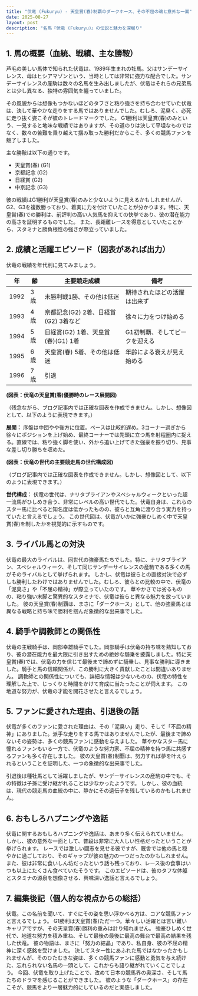 ```yaml
---
title: "伏竜 (Fukuryu) - 天皇賞(春)制覇のダークホース、その不屈の魂と意外な一面"
date: 2025-08-27
layout: post
description: "名馬『伏竜 (Fukuryu)』の伝説と魅力を深堀り"
---
```


## 1. 馬の概要（血統、戦績、主な勝鞍）

芦毛の美しい馬体で知られた伏竜は、1989年生まれの牡馬。父はサンデーサイレンス、母はヒシアマゾンという、当時としては非常に強力な配合でした。サンデーサイレンスの産駒は数々の名馬を生み出しましたが、伏竜はそれらの兄弟馬とは少し異なる、独特の雰囲気を纏っていました。  

その風貌からは想像もつかないほどのタフさと粘り強さを持ち合わせていた伏竜は、決して華やかな走りをする馬ではありませんでした。むしろ、泥臭く、必死に走り抜く姿こそが彼のトレードマークでした。  G1勝利は天皇賞(春)のみという、一見すると地味な戦績ではありますが、その道のりは決して平坦なものではなく、数々の苦難を乗り越えて掴み取った勝利だからこそ、多くの競馬ファンを魅了しました。

主な勝鞍は以下の通りです。

* 天皇賞(春) (G1)
* 京都記念 (G2)
* 日経賞 (G2)
* 中京記念 (G3)


彼の戦績はG1勝利が天皇賞(春)のみと少ないように見えるかもしれませんが、G2、G3を複数勝っており、着実に力を付けていたことが分かります。特に、天皇賞(春)での勝利は、前評判の高い人気馬を抑えての快挙であり、彼の潜在能力の高さを証明するものでした。  また、長距離レースを得意としていたことから、スタミナと勝負根性の強さが際立っていました。


## 2. 成績と活躍エピソード（図表があれば出力）

伏竜の戦績を年代別に見てみましょう。

| 年 | 齢 | 主要競走成績 | 備考 |
|---|---|---|---|
| 1992 | 3歳 |  未勝利戦1勝、その他は低迷 |  期待されたほどの活躍は出来ず |
| 1993 | 4歳 | 京都記念(G2) 2着、日経賞(G2) 3着など |  徐々に力をつけ始める |
| 1994 | 5歳 | 日経賞(G2) 1着、天皇賞(春)(G1) 1着 |  G1初制覇、そしてピークを迎える |
| 1995 | 6歳 |  天皇賞(春) 5着、その他は低迷 |  年齢による衰えが見え始める |
| 1996 | 7歳 |  引退 |   |


**(図表：伏竜の天皇賞(春)優勝時のレース展開図)**

（残念ながら、ブログ記事内では正確な図表を作成できません。しかし、想像図として、以下のように表現できます。）

**展開：** 序盤は中団やや後方に位置。ペースは比較的遅め。3コーナー過ぎから徐々にポジションを上げ始め、最終コーナーでは先頭に立つ馬を射程圏内に捉える。直線では、粘り強く脚を使い、外から追い上げてきた強豪を振り切り、見事な差し切り勝ちを収めた。


**(図表：伏竜の世代の主要競走馬の世代構成図)**

（ブログ記事内では正確な図表を作成できません。しかし、想像図として、以下のように表現できます。）

**世代構成：**  伏竜の世代は、ナリタブライアンやスペシャルウィークといった超一流馬がひしめき合う、非常にレベルの高い世代でした。伏竜自身は、これらのスター馬に比べると知名度は低かったものの、彼らと互角に渡り合う実力を持っていたと言えるでしょう。  この世代図は、伏竜がいかに強豪ひしめく中で天皇賞(春)を制したかを視覚的に示すものです。


## 3. ライバル馬との対決

伏竜の最大のライバルは、同世代の強豪馬たちでした。特に、ナリタブライアン、スペシャルウィーク、そして同じサンデーサイレンスの産駒である多くの馬がそのライバルとして挙げられます。  しかし、伏竜は彼らとの直接対決で必ずしも勝利したわけではありませんでした。むしろ、彼らとの比較の中で、伏竜の「泥臭さ」や「不屈の精神」が際立っていたのです。  華やかさでは劣るものの、粘り強い末脚と驚異的なスタミナで、伏竜は彼らと異なる魅力を放っていました。  彼の天皇賞(春)制覇は、まさに「ダークホース」として、他の強豪馬とは異なる戦略と持ち味で勝利を掴んだ象徴的な出来事でした。


## 4. 騎手や調教師との関係性

伏竜の主戦騎手は、岡部幸雄騎手でした。岡部騎手は伏竜の持ち味を熟知しており、彼の潜在能力を最大限に引き出すための絶妙な騎乗を披露しました。特に天皇賞(春)では、伏竜の力を信じて最後まで諦めずに騎乗し、見事な勝利に導きました。騎手と馬の信頼関係が、この勝利に大きく貢献したことは間違いありません。  調教師との関係性についても、詳細な情報は少ないものの、伏竜の特性を理解した上で、じっくりと時間をかけて育成に当たったことが伺えます。  この地道な努力が、伏竜の才能を開花させたと言えるでしょう。


## 5. ファンに愛された理由、引退後の話

伏竜が多くのファンに愛された理由は、その「泥臭い」走り、そして「不屈の精神」にありました。派手な走りをする馬ではありませんでしたが、最後まで諦めないその姿勢は、多くの競馬ファンに感動を与えました。  華やかなスター馬に憧れるファンもいる一方で、伏竜のような努力家、不屈の精神を持つ馬に共感するファンも多く存在しました。  彼の天皇賞(春)制覇は、努力すれば夢を叶えられるということを証明した、一つの象徴的な出来事でした。

引退後は種牡馬として活躍しましたが、サンデーサイレンスの産駒の中でも、その特徴は子孫に受け継がれることは少なかったようです。  しかし、彼の血統は、現代の競走馬の血統の中に、静かにその遺伝子を残しているのかもしれません。


## 6. おもしろハプニングや逸話

伏竜に関するおもしろハプニングや逸話は、あまり多く伝えられていません。  しかし、彼の意外な一面として、普段は非常に大人しい性格だったということが挙げられます。  レースでは激しい闘志を見せる彼ですが、厩舎では他の馬と穏やかに過ごしており、そのギャップが彼の魅力の一つだったのかもしれません。  また、彼は非常に食いしん坊だったという話も残っており、レース後の食事はいつも以上にたくさん食べていたそうです。  このエピソードは、彼のタフな体躯とスタミナの源泉を想像させる、興味深い逸話と言えるでしょう。


## 7. 編集後記（個人的な視点からの総括）

伏竜。この名前を聞いて、すぐにその姿を思い浮かべる方は、コアな競馬ファンと言えるでしょう。  G1勝利は天皇賞(春)ただ一つ。華々しい活躍とは言い難いキャリアですが、その天皇賞(春)勝利の重みは計り知れません。  強豪ひしめく世代で、地道な努力を積み重ね、そして最後の最後に最高の舞台で最高の結果を残した伏竜。  彼の物語は、まさに「努力の結晶」であり、私自身、彼の不屈の精神に深く感銘を受けました。  決してスター性にあふれた馬ではなかったかもしれませんが、そのひたむきな姿は、多くの競馬ファンに感動と勇気を与え続けた、忘れられない名馬の一頭として、これからも語り継がれていくことでしょう。  今回、伏竜を取り上げたことで、改めて日本の競馬界の奥深さ、そして馬たちのドラマを感じることができました。  彼のような「ダークホース」の存在こそが、競馬をより一層魅力的にしているのだと実感しました。
